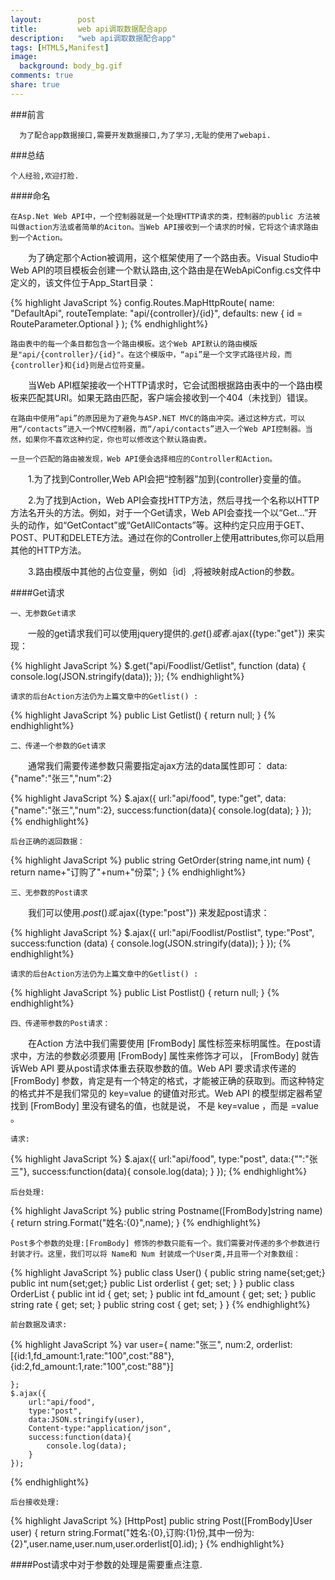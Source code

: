 ```yaml
---
layout:        post
title:         web api调取数据配合app
description:   "web api调取数据配合app"
tags: [HTML5,Manifest]
image:
  background: body_bg.gif
comments: true
share: true
---
```


###前言

      为了配合app数据接口,需要开发数据接口,为了学习,无耻的使用了webapi.
      
###总结

	个人经验,欢迎打脸.
	
####命名

	在Asp.Net Web API中，一个控制器就是一个处理HTTP请求的类，控制器的public 方法被叫做action方法或者简单的Aciton。当Web API接收到一个请求的时候，它将这个请求路由到一个Action。 

　　为了确定那个Action被调用，这个框架使用了一个路由表。Visual Studio中Web API的项目模板会创建一个默认路由,这个路由是在WebApiConfig.cs文件中定义的，该文件位于App_Start目录：

{% highlight JavaScript %}
			config.Routes.MapHttpRoute(
                name: "DefaultApi",
                routeTemplate: "api/{controller}/{id}",
                defaults: new { id = RouteParameter.Optional }
            );
{% endhighlight%}

	路由表中的每一个条目都包含一个路由模板。这个Web API默认的路由模版是"api/{controller}/{id}"。在这个模版中，“api”是一个文字式路径片段，而{controller}和{id}则是占位符变量。 

　　当Web API框架接收一个HTTP请求时，它会试图根据路由表中的一个路由模板来匹配其URI。如果无路由匹配，客户端会接收到一个404（未找到）错误。
	
	在路由中使用“api”的原因是为了避免与ASP.NET MVC的路由冲突。通过这种方式，可以用“/contacts”进入一个MVC控制器，而“/api/contacts”进入一个Web API控制器。当然，如果你不喜欢这种约定，你也可以修改这个默认路由表。 

 	一旦一个匹配的路由被发现，Web API便会选择相应的Controller和Action。 

　　1.为了找到Controller,Web API会把“控制器”加到{controller}变量的值。 

　　2.为了找到Action，Web API会查找HTTP方法，然后寻找一个名称以HTTP方法名开头的方法。例如，对于一个Get请求，Web API会查找一个以“Get…”开头的动作，如“GetContact”或“GetAllContacts”等。这种约定只应用于GET、POST、PUT和DELETE方法。通过在你的Controller上使用attributes,你可以启用其他的HTTP方法。

　　3.路由模版中其他的占位变量，例如｛id｝,将被映射成Action的参数。 

####Get请求

	一、无参数Get请求

　　一般的get请求我们可以使用jquery提供的$.get() 或者$.ajax({type:"get"}) 来实现：

{% highlight JavaScript %}
	$.get("api/Foodlist/Getlist", function (data) {
        console.log(JSON.stringify(data));
    });
{% endhighlight%}

	请求的后台Action方法仍为上篇文章中的Getlist() :

{% highlight JavaScript %}
	public List<Food> Getlist()
	{
	    return null;
	}
{% endhighlight%}
	
	二、传递一个参数的Get请求

　　通常我们需要传递参数只需要指定ajax方法的data属性即可： data:{"name":"张三","num":2}

{% highlight JavaScript %}
	$.ajax({
        url:"api/food",
        type:"get",
        data:{"name":"张三","num":2},
        success:function(data){
            console.log(data);
        }
    });
{% endhighlight%}

	后台正确的返回数据：

{% highlight JavaScript %}
	public string GetOrder(string name,int num)
	{
	    return name+"订购了"+num+"份菜";
	}
{% endhighlight%}

	三、无参数的Post请求

　　我们可以使用$.post() 或$.ajax({type:"post"}) 来发起post请求：

{% highlight JavaScript %}
	$.ajax({
		url:"api/Foodlist/Postlist",
		type:"Post",
		success:function (data) {
        	console.log(JSON.stringify(data));
    	}
    });
{% endhighlight%}

	请求的后台Action方法仍为上篇文章中的Getlist() :

{% highlight JavaScript %}
	public List<Food> Postlist()
	{
	    return null;
	}
{% endhighlight%}

	四、传递带参数的Post请求：

　　在Action 方法中我们需要使用 [FromBody] 属性标签来标明属性。在post请求中，方法的参数必须要用 [FromBody] 属性来修饰才可以， [FromBody] 就告诉Web API 要从post请求体重去获取参数的值。Web API 要求请求传递的 [FromBody] 参数，肯定是有一个特定的格式，才能被正确的获取到。而这种特定的格式并不是我们常见的 key=value 的键值对形式。Web API 的模型绑定器希望找到 [FromBody] 里没有键名的值，也就是说， 不是 key=value ，而是 =value 。
	
	请求:
	
{% highlight JavaScript %}
	$.ajax({
        url:"api/food",
        type:"post",
        data:{"":"张三"},
        success:function(data){
            console.log(data);
        }
    });
{% endhighlight%}

	后台处理:
	
{% highlight JavaScript %}
	public string Postname([FromBody]string name)
	{
	    return string.Format("姓名:{0}",name);
	}
{% endhighlight%}

	Post多个参数的处理:[FromBody] 修饰的参数只能有一个。我们需要对传递的多个参数进行封装才行。这里，我们可以将 Name和 Num 封装成一个User类,并且带一个对象数组：
	
{% highlight JavaScript %}
	public class User()
	{
	    public string name{set;get;}
	    public int num{set;get;}
	    public List<OrderList> orderlist { get; set; }
	}
	public class OrderList
    {
        public int id { get; set; }
        public int fd_amount { get; set; }
        public string rate { get; set; }
        public string cost { get; set; }
    }
{% endhighlight%}

	前台数据及请求:
	
{% highlight JavaScript %}
	var user={
		name:"张三",
		num:2,
		orderlist:[{id:1,fd_amount:1,rate:"100",cost:"88"},{id:2,fd_amount:1,rate:"100",cost:"88"}]
	
	};
	$.ajax({
        url:"api/food",
        type:"post",
        data:JSON.stringify(user),
        Content-type:"application/json",
        success:function(data){
            console.log(data);
        }
    });
{% endhighlight%}

	后台接收处理:
	
{% highlight JavaScript %}
		[HttpPost]
        public string Post([FromBody]User user)
        {
        	return string.Format("姓名:{0},订购:{1}份,其中一份为:{2}",user.name,user.num,user.orderlist[0].id);
        }
{% endhighlight%}

####Post请求中对于参数的处理是需要重点注意.